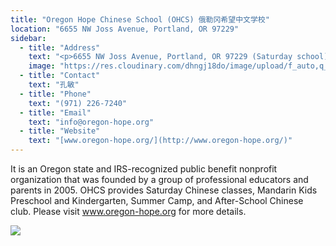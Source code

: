 ```yaml
---
title: "Oregon Hope Chinese School (OHCS) 俄勒冈希望中文学校"
location: "6655 NW Joss Avenue, Portland, OR 97229"
sidebar:
  - title: "Address"
    text: "<p>6655 NW Joss Avenue, Portland, OR 97229 (Saturday school)</p><p>4010 NW Kaiser Rd., Portland Oregon 97229 (Other programs)</p>"
    image: "https://res.cloudinary.com/dhngj18do/image/upload/f_auto,q_auto/v1/images/activities/ohcs_k6ufvvvjqnnpv9zs6wrn"
  - title: "Contact"
    text: "孔敏"
  - title: "Phone"
    text: "(971) 226-7240"
  - title: "Email"
    text: "info@oregon-hope.org"
  - title: "Website"
    text: "[www.oregon-hope.org/](http://www.oregon-hope.org/)"
---
```


It is an Oregon state and IRS-recognized public benefit nonprofit organization that was founded by a group of professional educators and parents in 2005. OHCS provides Saturday Chinese classes, Mandarin Kids Preschool and Kindergarten, Summer Camp, and After-School Chinese club. Please visit www.oregon-hope.org for more details.

![](https://res.cloudinary.com/dhngj18do/image/upload/f_auto,q_auto/v1/images/activities/ohcs2_r05irtysttdd2wquawqw)

